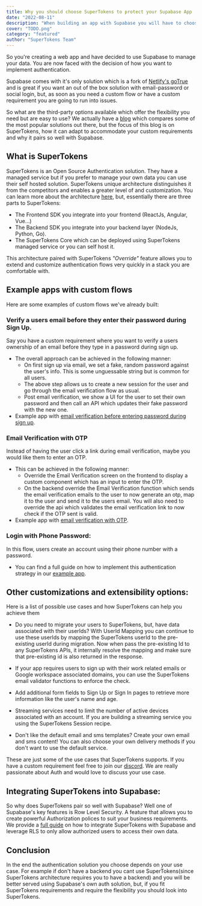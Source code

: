 ```yaml
---
title: Why you should choose SuperTokens to protect your Supabase App
date: "2022-08-11"
description: "When building an app with Supabase you will have to choose an authentication. Here are some reasons why you should choose SuperTokens as you auth provider and why it paris so well with Supabase"
cover: "TODO.png"
category: "featured"
author: "SuperTokens Team"
---
```


So you're creating a web app and have decided to use Supabase to manage your data. You are now faced with the decision of how you want to implement authentication.

Supabase comes with it's only solution which is a fork of [Netlify's goTrue](https://supabase.com/docs/learn/auth-deep-dive/auth-gotrue) and is great if you want an out of the box solution with email-password or social login, but, as soon as you need a custom flow or have a custom requirement you are going to run into issues.

So what are the third-party options available which offer the flexibility you need but are easy to use? We actually have a [blog](https://supertokens.com/blog/auth-provider-comparison) which compares some of the most popular solutions out there, but the focus of this blog is on SuperTokens, how it can adapt to accommodate your custom requirements and why it pairs so well with Supabase.

## What is SuperTokens
SuperTokens is an Open Source Authentication solution. They have a managed service but if you prefer to manage your own data you can use their self hosted solution.
SuperTokens unique architecture distinguishes it from the competitors and enables a greater level of and customization. You can learn more about the architecture [here](https://supertokens.com/docs/thirdpartyemailpassword/architecture), but, essentially there are three parts to SuperTokens:
- The Frontend SDK you integrate into your frontend (ReactJs, Angular, Vue...) 
- The Backend SDK you integrate into your backend layer (NodeJs, Python, Go).
- The SuperTokens Core which can be deployed using SuperTokens managed service or you can self host it.

This architecture paired with SuperTokens *"Override"* feature allows you to extend and customize authentication flows very quickly in a stack you are comfortable with.

## Example apps with custom flows
Here are some examples of custom flows we've already built:

### Verify a users email before they enter their password during Sign Up.
Say you have a custom requirement where you want to verify a users ownership of an email before they type in a password during sign up.
- The overall approach can be achieved in the following manner:
    - On first sign up via email, we set a fake, random password against the user's info. This is some unguessable string but is common for all users.
    - The above step allows us to create a new session for the user and go through the email verification flow as usual.
    - Post email verification, we show a UI for the user to set their own password and then call an API which updates their fake password with the new one. 
- Example app with [email verification before entering password during sign up](https://github.com/supertokens/supertokens-auth-react/tree/master/examples/with-emailverification-then-password-thirdpartyemailpassword).


### Email Verification with OTP
Instead of having the user click a link during email verification, maybe you would like them to enter an OTP.
- This can be achieved in the following manner:
    - Override the Email Verification screen on the frontend to display a custom component which has an input to enter the OTP.
    - On the backend override the Email Verification function which sends the email verification emails to the user to now generate an otp, map it to the user and send it to the users email. You will also need to override the api which validates the email verification link to now check if the OTP sent is valid.
- Example app with [email verification with OTP](https://github.com/supertokens/supertokens-auth-react/tree/master/examples/with-emailverification-with-otp).

### Login with Phone Password:
In this flow, users create an account using their phone number with a password.
- You can find a full guide on how to implement this authentication strategy in our [example app](https://github.com/supertokens/supertokens-auth-react/tree/master/examples/with-phone-password).

## Other customizations and extensibility options:

Here is a list of possible use cases and how SuperTokens can help you achieve them

- Do you need to migrate your users to SuperTokens, but, have data associated with their userIds? With UserId Mapping you can continue to use these userIds by mapping the SuperTokens userId to the pre-existing userId during migration. Now when pass the pre-existing Id to any SuperTokens APIs, it internally resolve the mapping and make sure that pre-existing id is also returned in the response.

- If your app requires users to sign up with their work related emails or Google workspace associated domains, you can use the SuperTokens email validator functions to enforce the check.

- Add additional form fields to Sign Up or Sign In pages to retrieve more information like the user's name and age.

- Streaming services need to limit the number of active devices associated with an account. If you are building a streaming service you  using the SuperTokens Session recipe.

- Don't like the default email and sms templates? Create your own email and sms content! You can also choose your own delivery methods if you don't want to use the default service.

These are just some of the use cases that SuperTokens supports. If you have a custom requirement feel free to join our [discord](https://supertokens.com/discord). We are really passionate about Auth and would love to discuss your use case.

## Integrating SuperTokens into Supabase:

So why does SuperTokens pair so well with Supabase? Well one of Supabase's key features is Row Level Security. A feature that allows you to create powerful Authorization polices to suit your business requirements. We provide a [full guide](https://supabase.com/docs/guides/integrations/supertokens) on how to integrate SuperTokens with Supabase and leverage RLS to only allow authorized users to access their own data.

## Conclusion

In the end the authentication solution you choose depends on your use case. For example if don't have a backend you cant use SuperTokens(since SuperTokens architecture requires you to have a backend) and you will be better served using Supabase's own auth solution, but, if you fit SuperTokens requirements and require the flexibility you should look into SuperTokens. 
